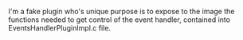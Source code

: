 I'm a fake plugin who's unique purpose is to expose to the image the functions needed to get control of the event handler, contained into EventsHandlerPluginImpl.c file.